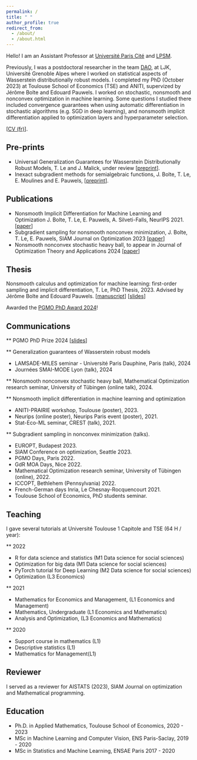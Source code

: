 ```yaml
---
permalink: /
title: " "
author_profile: true
redirect_from: 
  - /about/
  - /about.html
---
```


Hello! I am an Assistant Professor at [Université Paris Cité](https://u-paris.fr/) and [LPSM](https://www.lpsm.paris/equipes/stat/index).

Previously, I was a postdoctoral researcher in the team [DAO](https://dao-ljk.imag.fr/), at LJK, Université Grenoble Alpes where I worked on statistical aspects of Wasserstein distributionally robust models. I completed my PhD (October 2023) at Toulouse School of Economics (TSE) and ANITI, supervized by Jérôme Bolte and Edouard Pauwels. I worked on stochastic, nonsmooth and nonconvex optimization in machine learning. Some questions I studied there included convergence guarantees when using automatic differentiation in stochastic algorithms (e.g. SGD in deep learning), and nonsmooth implicit differentiation applied to optimization layers and hyperparameter selection.


\[[CV (fr)](https://ntamle.github.io/cv_tam_le.pdf)\].

## Pre-prints

* Universal Generalization Guarantees for Wasserstein Distributionally Robust Models, T. Le and J. Malick, under review \[[preprint](https://ntamle.github.io/files/preprint_wdro.pdf)\].
* Inexact subgradient methods for semialgebraic functions, J. Bolte, T. Le, E. Moulines and E. Pauwels, \[[preprint](https://ntamle.github.io/files/preprint_biais.pdf)\].
  
## Publications

* Nonsmooth Implicit Differentiation for Machine Learning and Optimization J. Bolte, T. Le, E. Pauwels, A. Silveti-Falls, NeurIPS 2021. \[[paper](https://arxiv.org/abs/2106.04350)\]
* Subgradient sampling for nonsmooth nonconvex minimization, J. Bolte, T. Le, E. Pauwels, SIAM Journal on Optimization 2023 \[[paper](https://arxiv.org/abs/2202.13744)\]
* Nonsmooth nonconvex stochastic heavy ball, to appear in Journal of Optimization Theory and Applications 2024 \[[paper](https://arxiv.org/abs/2304.13328)\]


## Thesis
Nonsmooth calculus and optimization for machine learning: first-order sampling and implicit differentiation, T. Le, PhD Thesis, 2023. Advised by Jérôme Bolte and Edouard Pauwels. \[[manuscript](https://ntamle.github.io/files/manuscript.pdf)\] \[[slides](https://ntamle.github.io/files/slides.pdf)\]

Awarded the [PGMO PhD Award 2024](https://www.fondation-hadamard.fr/en/our-programs/thematic-programs/pgmohome/phd-awards)! 


## Communications

** PGMO PhD Prize 2024 \[[slides](https://ntamle.github.io/files/pgmo_phd_prize_slides.pdf)\]


** Generalization guarantees of Wasserstein robust models

* LAMSADE-MILES seminar - Université Paris Dauphine, Paris (talk), 2024
* Journées SMAI-MODE Lyon (talk), 2024




**  Nonsmooth nonconvex stochastic heavy ball,  Mathematical Optimization research seminar, University of Tübingen (online talk), 2024.

** Nonsmooth implicit differentiation in machine learning and optimization

* ANITI-PRAIRIE workshop, Toulouse (poster), 2023.
* Neurips (online poster), Neurips Paris event (poster), 2021.
* Stat-Eco-ML seminar, CREST (talk), 2021.

  
** Subgradient sampling in nonconvex minimization (talks).

* EUROPT, Budapest 2023.
* SIAM Conference on optimization, Seattle 2023. 
* PGMO Days, Paris 2022.
* GdR MOA Days, Nice 2022.
* Mathematical Optimization research seminar, University of Tübingen (online), 2022.
* ICCOPT, Bethlehem (Pennsylvania) 2022.
* French-German days Inria, Le Chesnay-Rocquencourt 2021.
* Toulouse School of Economics, PhD students seminar.

 



## Teaching
I gave several tutorials at Université Toulouse 1 Capitole and TSE (64 H / year):

** 2022 
* R for data science and statistics (M1 Data science for social sciences)
* Optimization for big data (M1 Data science for social sciences)
* PyTorch tutorial for Deep Learning (M2 Data science for social sciences)
* Optimization (L3 Economics)
  
** 2021 
* Mathematics for Economics and Management, (L1 Economics and Management)
* Mathematics, Undergraduate (L1 Economics and Mathematics)
* Analysis and Optimization, (L3 Economics and Mathematics)


** 2020
* Support course in mathematics (L1)
* Descriptive statistics (L1)
* Mathematics for Management(L1) 


## Reviewer
I served as a reviewer for AISTATS (2023), SIAM Journal on optimization and Mathematical programming.

## Education
* Ph.D. in Applied Mathematics, Toulouse School of Economics, 2020 - 2023
* MSc in Machine Learning and Computer Vision, ENS Paris-Saclay, 2019 - 2020
* MSc in Statistics and Machine Learning, ENSAE Paris 2017 - 2020





